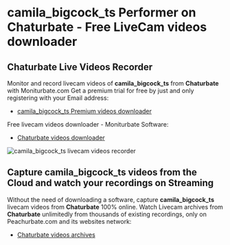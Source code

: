 # camila_bigcock_ts Performer on Chaturbate - Free LiveCam videos downloader

## Chaturbate Live Videos Recorder

Monitor and record livecam videos of **camila_bigcock_ts** from **Chaturbate** with Moniturbate.com
Get a premium trial for free by just and only registering with your Email address:
* [camila_bigcock_ts Premium videos downloader](https://moniturbate.com/request-demo-licence-key.html)

Free livecam videos downloader - Moniturbate Software:
* [Chaturbate videos downloader](https://moniturbate.com/moniturbate-download-software.html)

![camila_bigcock_ts livecam videos recorder](https://peachurnet.com/templates/moniturbate-software.png)


## Capture camila_bigcock_ts videos from the Cloud and watch your recordings on Streaming

Without the need of downloading a software, capture **camila_bigcock_ts** livecam videos from **Chaturbate** 100% online.
Watch Livecam archives from **Chaturbate** unlimitedly from thousands of existing recordings, only on Peachurbate.com and its websites network:
* [Chaturbate videos archives](https://peachurnet.com/)